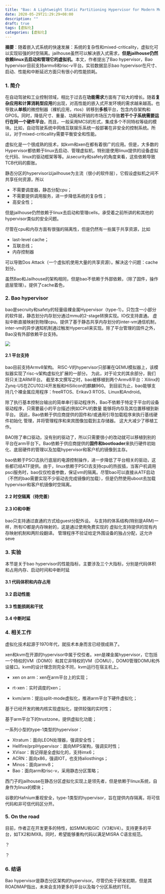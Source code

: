 ```yaml
---
title: "Bao: A Lightweight Static Partitioning Hypervisor for Modern Multi-Core Embedded Systems论文笔记"
date: 2020-05-29T21:29:29+08:00
description: ""
draft: true
tags: [虚拟化]
categories: [虚拟化]
---
```


**摘要**：随着嵌入式系统的快速发展：系统的复杂性和mixed-criticality，虚拟化可以实现较强的时空隔离。jailhouse虽然可以解决嵌入式需求，**但是jailhouse仍然依赖linux去启动和管理它的虚拟机**。本文，作者提出了Bao hypervisor，Bao hypervisor目前支持armv8和risc-v平台。实验数据显示bao hypervisor在尺寸、启动、性能和中断延迟方面只有很小的性能损耗。

### 1. 简介

在自动驾驶和工业控制领域，相比于过去在**功能需求**方面有了较大的增长。随着**复杂应用和计算消耗型应用**的出现，对高性能的嵌入式开发环境的需求越来越高。也导致从**单核**的微控制器（裸机应用，rtos）转移到**多核**平台，包含内存架构和GPOS。同时，降低尺寸、重量、功耗和开销的市场压力导致**若干个子系统需要运行在同一个硬件平台**。而且，一般采用MCS的形式，集成多个不同特权等级的模块。比如，自动驾驶系统中网络互联娱乐系统一般部署在非安全的控制系统。所以，对于mixed-criticallity需要平衡安全和性能。

虚拟化是一个很成熟的技术，如kvm和xen在都有着很广的应用。但是，大多数的Hypervisor都依赖于linux去启动、管理虚拟机，特别是使用linux提供的设备虚拟化代码、linux的驱动框架等等。从security和safety的角度来看，这些依赖导致TCB代码的膨胀。


静态分区的hypervisor以jailhouse为主流（很小的软件层），它假设虚拟机之间不共享任何资源，所以
* 不需要调度器，静态分配cpu；
* 不需要提供调用服务，进一步降低系统的复杂性；
* 高安全性；

但是jailhouse仍然依赖于linux去启动和管理cells，承受着之前所讲的和其他的hypervisor类似的安全问题。

尽管在cpu和内存方面有很强的隔离性，但是仍然有一些属于共享资源，比如

* last-level cache；
* 互联总线；
* 内存控制器

可以导致Dos Attack（一个虚拟机使用大量的共享资源）。解决这个问题：cache划分。

虽然Bao和Jailhouse的架构相同，但是bao不依赖于外部依赖，（除了固件，操作底层管理）。提供了cache着色，

### 2. Bao hypervisor

bao是secruity和safety的轻量级裸金属Hypervisor（type-1）。只包含一小部分的软件层，静态划分内存划分通过mmu的2-stage转换实现。IO仅支持直通。
虚拟中断直接映射到物理cpu。提供了基于静态共享内存划分的inter-vm通信机制，inter-vm的异步通知机制通过触发Hypercall来实现。除了平台管理的固件之外，Bao没有外部依赖平台支持。

![](https://gitee.com/chengshuyi/scripts/raw/master/img/20200612100453.png)

#### 2.1 平台支持

 bao目前支持Armv8架构。 RISC-V的hypervisor只部署在QEMU模拟器上，该模拟器实现了risc-v架构虚拟化扩展的一部分。 为此，对于论文的其余部分，我们将只关注ARM平台。 截至本文撰写之时，bao被移植到两个Armv8平台：Xilinx的Zynq-US在ZCU102/4开发板和HiSilicon的麒麟960。 到目前为止，bao能够支持几个裸金属应用程序：freeRTOS、Erikav3 RTOS、Linux和Android。

除了执行基本控制台输出的简单串行驱动程序外，Bao不依赖于特定于平台的设备驱动程序，只需要最小的平台描述(例如CPU的数量  能够将内存及其位置移植到新平台。 因此，Bao依赖于供应商提供的固件和/或通用引导加载程序来执行基线硬件初始化  管理，并将管理程序和来宾图像加载到主存储器。 这大大减少了移植工作。

BAO除了串口驱动，没有别的驱动了，所以只需要很小的改动就可以移植到别的平台在arm平台下。Bao依赖于供应商提供的**固件和bootloader**来执行硬件初始化、底层硬件的管理以及加载hypervisor和客户机的镜像到主存。 

bao依赖于PSCI去执行底层的电源控制操作，进一步降低了平台相关的驱动，这些都已经ATF提供。由于，linux依赖于PSCI去支持cpu的热拔插，当客户机调用psci服务时，bao仅仅检查参数，保证vm的隔离。尽管bao可以直接从ATF启动（不然的bao需要实现不少驱动去完成镜像的加载），但是仍然使用uboot去加载hypervisor和客户机镜像时空隔离。

#### 2.2 时空隔离（待完善）

#### 2.3 IO和中断

bao只支持通过直通的方式给guest分配外设。 与支持的体系结构(特别是ARM)一样，所有IO都是内存映射的，这是通过使用免费实现的  虚拟化支持提供的现有内存映射机制和两阶段翻译。 管理程序不验证给定外围设备的独占分配，这允许seve 

### 3. 实验

本节是关于bao hypervisor的性能指标，主要涉及三个大指标，分别是代码体积和占用内存、启动时间和中断时延

#### 3.1 代码体积和内存占用

#### 3.2 启动性能

#### 3.3 性能损耗和干扰

#### 3.4 中断时延



### 4. 相关工作

虚拟化技术起源于1970年代，就技术本身而言已经很成熟了。

xen和kvm在开源的hypervisor中属于佼佼者。xen是裸金属hypervisor，它包括一个特权的VM（DOM0）和其它非特权的VM（DOMU），DOM0管理DOMU和外设接口。kvm的设计理念则完全不同，kvm运行在宿主机上。

* xen on arm：xen在arm平台上的实现；

* rt-xen：实时调度的xen；

* kvm/arm：提出split-mode虚拟化，推进arm平台下硬件虚拟化；

基于已经开发的微内核实现虚拟化，提供较强的实时性；

基于arm平台下的trustzone，提供虚拟化功能；

一系列小型的type-1类型的hypervisor：

* Xtratum：面向LEON处理器，强调安全性；
* Hellfire/prplHypervisor：面向MIPS架构，强调实时性；
* XVisor：我记得是全虚拟化的，支持imx6；
* ACRN：面向x86，强调IOT，也支持aliosthings；
* Minos：面向armv8；
* Bao：面向arm和risc-v，采用静态分区策略；

西门子的jailhouse在静态分区虚拟化实现上是领先者，但是依赖于linux系统，自身作为linux的模块；

谷歌的Hafnium重视安全，type-1类型的hypervisor，旨在提供内存隔离，将可信代码和非可信代码区分开。

### 5. On the road

目前，作者正在开发更多的特性，如SMMU和GIC（V3和V4）。支持更多的平台，如TX2和IMX8。同时，希望能够重构代码以满足MISRA C语言规范。

？

？

### 6. 结语

Bao hypervisor是静态分区架构的hypervisor。尽管仍处于研发初期，但是其ROADMAP指出，未来会支持更多的平台以及每个分区系统的TEE。



